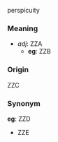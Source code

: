 perspicuity
### Meaning
+ _adj_: ZZA
    + __eg__: ZZB

### Origin

ZZC

### Synonym

__eg__: ZZD

+ ZZE


